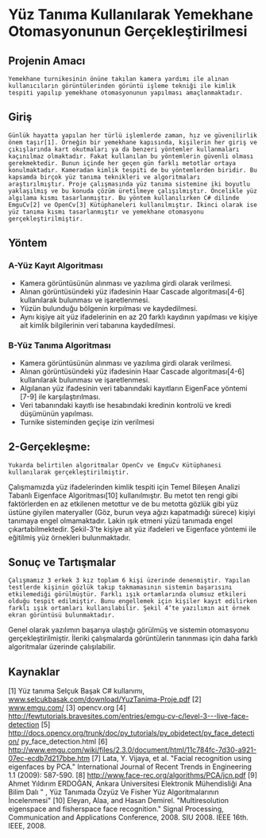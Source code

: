 # Yüz Tanıma Kullanılarak Yemekhane Otomasyonunun Gerçekleştirilmesi

## Projenin Amacı
	Yemekhane turnikesinin önüne takılan kamera yardımı ile alınan kullanıcıların görüntülerinden görüntü işleme tekniği ile kimlik tespiti yapılıp yemekhane otomasyonunun yapılması amaçlanmaktadır.
## Giriş
	Günlük hayatta yapılan her türlü işlemlerde zaman, hız ve güvenilirlik önem taşır[1]. Örneğin bir yemekhane kapısında, kişilerin her giriş ve çıkışlarında kart okutmaları ya da benzeri yöntemler kullanmaları kaçınılmaz olmaktadır. Fakat kullanılan bu yöntemlerin güvenli olması gerekmektedir. Bunun içinde her geçen gün farklı metotlar ortaya konulmaktadır. Kameradan kimlik tespiti de bu yöntemlerden biridir. Bu kapsamda birçok yüz tanıma teknikleri ve algoritmaları araştırılmıştır. Proje çalışmasında yüz tanıma sistemine iki boyutlu yaklaşılmış ve bu konuda çözüm üretilmeye çalışılmıştır. Öncelikle yüz algılama kısmı tasarlanmıştır. Bu yöntem kullanılırken C# dilinde EmguCv[2] ve OpenCv[3] Kütüphaneleri kullanılmıştır. İkinci olarak ise yüz tanıma kısmı tasarlanmıştır ve yemekhane otomasyonu gerçekleştirilmiştir.	
	
## Yöntem
	
### A-Yüz Kayıt Algoritması
-	Kamera görüntüsünün alınması ve yazılıma girdi olarak verilmesi.
-	Alınan görüntüsündeki yüz ifadesinin Haar Cascade algoritması[4-6] kullanılarak bulunması  ve işaretlenmesi.
-	Yüzün bulunduğu bölgenin kırpılması ve kaydedilmesi.
-	Aynı kişiye ait yüz ifadelerinin en az 20 farklı kaydının yapılması ve kişiye ait kimlik bilgilerinin veri tabanına kaydedilmesi.
 

### B-Yüz Tanıma Algoritması
-	Kamera görüntüsünün alınması ve yazılıma girdi olarak verilmesi.
-	Alınan görüntüsündeki yüz ifadesinin Haar Cascade algoritması[4-6] kullanılarak bulunması  ve işaretlenmesi.
-	Algılanan yüz ifadesinin veri tabanındaki kayıtların EigenFace yöntemi [7-9] ile karşılaştırılması.
-	Veri tabanındaki kayıtlı ise hesabındaki kredinin kontrolü ve kredi düşümünün yapılması.
-	Turnike sisteminden geçişe izin verilmesi
	

## 2-Gerçekleşme:
	Yukarda belirtilen algoritmalar OpenCv ve EmguCv Kütüphanesi kullanılarak gerçekleştirilmiştir.
Çalışmamızda  yüz ifadelerinden kimlik tespiti için Temel Bileşen Analizi Tabanlı Eigenface Algoritması[10] kullanılmıştır. Bu metot ten rengi gibi faktörlerden en az etkilenen metottur ve de bu metotta gözlük gibi yüz üstüne giyilen materyaller (Göz, burun veya ağızı kapatmadığı sürece) kişiyi tanımaya engel olmamaktadır. Lakin ışık etmeni yüzü tanımada engel çıkartabilmektedir. Şekil-3’te kişiye ait yüz ifadeleri ve Eigenface yöntemi ile eğitilmiş yüz örnekleri bulunmaktadır.


## Sonuç ve Tartışmalar
	Çalışmamız 3 erkek 3 kız toplam 6 kişi üzerinde denenmiştir. Yapılan testlerde kişinin gözlük takıp takmamasının sistemin başarısını etkilemediği görülmüştür. Farklı ışık ortamlarında olumsuz etkileri olduğu tespit edilmiştir. Bunu engellemek için kişiler kayıt edilirken farklı ışık ortamları kullanılabilir. Şekil 4’te yazılımın ait örnek ekran görüntüsü bulunmaktadır.

Genel olarak yazılımın başarıya ulaştığı görülmüş ve sistemin otomasyonu gerçekleştirilmiştir. İleriki çalışmalarda görüntülerin tanınması için daha farklı algoritmalar üzerinde çalışılabilir.




## Kaynaklar
[1]	Yüz tanıma Selçuk Başak C# kullanımı, www.selcukbasak.com/download/YuzTanima-Proje.pdf
[2] www.emgu.com/
[3] opencv.org
[4]	http://fewtutorials.bravesites.com/entries/emgu-cv-c/level-3---live-face-detection
[5] http://docs.opencv.org/trunk/doc/py_tutorials/py_objdetect/py_face_detection/ py_face_detection.html
[6] http://www.emgu.com/wiki/files/2.3.0/document/html/11c784fc-7d30-a921-07ec-ecdb7d217bbe.htm
[7] Lata, Y. Vijaya, et al. "Facial recognition using eigenfaces by PCA." International Journal of Recent Trends in Engineering 1.1 (2009): 587-590.
[8] http://www.face-rec.org/algorithms/PCA/jcn.pdf
[9]  Ahmet Yıldırım ERDOĞAN, Ankara Üniversitesi Elektronik Mühendisliği Ana Bilim Dalı " , Yüz Tanımada Özyüz Ve Fisher Yüz Algoritmalarının İncelenmesi"
[10]	Eleyan, Alaa, and Hasan Demirel. "Multiresolution eigenspace and fisherspace face recognition." Signal Processing, Communication and Applications Conference, 2008. SIU 2008. IEEE 16th. IEEE, 2008.

